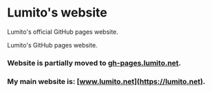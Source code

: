 # Lumito's website
Lumito's official GitHub pages website.

Lumito's GitHub pages website.

### Website is partially moved to [gh-pages.lumito.net](https://gh-pages.lumito.net).

### My main website is: [www.lumito.net](https://lumito.net).